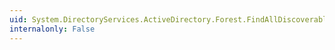 ```yaml
---
uid: System.DirectoryServices.ActiveDirectory.Forest.FindAllDiscoverableGlobalCatalogs(System.String)
internalonly: False
---
```

